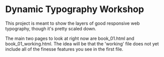 # Dynamic Typography Workshop

This project is meant to show the layers of good responsive web typography, though it's pretty scaled down.

The main two pages to look at right now are book_01.html and book_01_working.html. The idea will be that the 'working' file does not yet include all of the finesse features you see in the first file.
